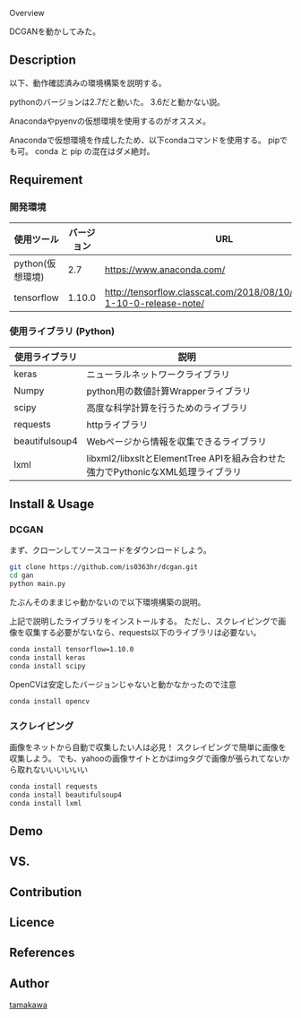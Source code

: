 Overview

DCGANを動かしてみた。

## Description

以下、動作確認済みの環境構築を説明する。

pythonのバージョンは2.7だと動いた。
3.6だと動かない説。

Anacondaやpyenvの仮想環境を使用するのがオススメ。

Anacondaで仮想環境を作成したため、以下condaコマンドを使用する。
pipでも可。
conda と pip の混在はダメ絶対。

## Requirement

### 開発環境

| 使用ツール | バージョン | URL |
| ---- | ---- | ---- |
| python(仮想環境) | 2.7 | https://www.anaconda.com/ |
| tensorflow | 1.10.0 | http://tensorflow.classcat.com/2018/08/10/tensorflow-1-10-0-release-note/ |

### 使用ライブラリ (Python)

| 使用ライブラリ | 説明 |
| ---- | ---- |
| keras | ニューラルネットワークライブラリ |
| Numpy | python用の数値計算Wrapperライブラリ |
| scipy | 高度な科学計算を行うためのライブラリ |
| requests | httpライブラリ |
| beautifulsoup4 | Webページから情報を収集できるライブラリ |
| lxml | libxml2/libxsltとElementTree APIを組み合わせた強力でPythonicなXML処理ライブラリ |

## Install & Usage

### DCGAN

まず、クローンしてソースコードをダウンロードしよう。

```bash
git clone https://github.com/is0363hr/dcgan.git
cd gan
python main.py
```

たぶんそのままじゃ動かないので以下環境構築の説明。

上記で説明したライブラリをインストールする。
ただし、スクレイピングで画像を収集する必要がないなら、requests以下のライブラリは必要ない。

```bash
conda install tensorflow=1.10.0
conda install keras
conda install scipy
```

OpenCVは安定したバージョンじゃないと動かなかったので注意

```bash
conda install opencv
```


### スクレイピング

画像をネットから自動で収集したい人は必見！
スクレイピングで簡単に画像を収集しよう。
でも、yahooの画像サイトとかはimgタグで画像が張られてないから取れないいいいいい

```bash
conda install requests
conda install beautifulsoup4
conda install lxml
```


## Demo

## VS.

## Contribution

## Licence

## References



## Author

[tamakawa](https://github.com/is0363hr)



